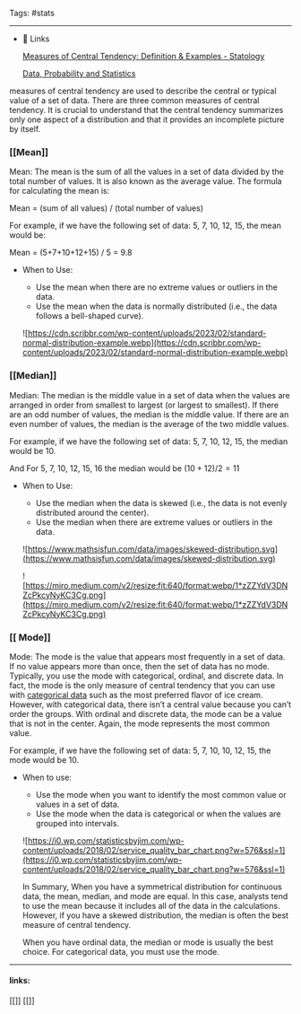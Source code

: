 
Tags: #stats 

------------------------------------------

- 🔗 Links
    
    [Measures of Central Tendency: Definition & Examples - Statology](https://www.statology.org/measures-central-tendency/)
    
    [Data, Probability and Statistics](https://www.mathsisfun.com/data/index.html)
    
    [](https://statisticsbyjim.com/basics/measures-central-tendency-mean-median-mode/)

measures of central tendency are used to describe the central or typical value of a set of data. There are three common measures of central tendency. It is crucial to understand that the central tendency summarizes only one aspect of a distribution and that it provides an incomplete picture by itself.

### [[Mean]]

Mean: The mean is the sum of all the values in a set of data divided by the total number of values. It is also known as the average value. The formula for calculating the mean is:

Mean = (sum of all values) / (total number of values)

For example, if we have the following set of data: 5, 7, 10, 12, 15, the mean would be:

Mean = (5+7+10+12+15) / 5 = 9.8

- When to Use:
    - Use the mean when there are no extreme values or outliers in the data.
    - Use the mean when the data is normally distributed (i.e., the data follows a bell-shaped curve).
    
    ![https://cdn.scribbr.com/wp-content/uploads/2023/02/standard-normal-distribution-example.webp](https://cdn.scribbr.com/wp-content/uploads/2023/02/standard-normal-distribution-example.webp)
    

### [[Median]]

Median: The median is the middle value in a set of data when the values are arranged in order from smallest to largest (or largest to smallest). If there are an odd number of values, the median is the middle value. If there are an even number of values, the median is the average of the two middle values.

For example, if we have the following set of data: 5, 7, 10, 12, 15, the median would be 10.

And For 5, 7, 10, 12, 15, 16 the median would be  $(10 + 12 ) / 2 = 11$

- When to Use:
    - Use the median when the data is skewed (i.e., the data is not evenly distributed around the center).
    - Use the median when there are extreme values or outliers in the data.
    
    ![https://www.mathsisfun.com/data/images/skewed-distribution.svg](https://www.mathsisfun.com/data/images/skewed-distribution.svg)
    
    ![https://miro.medium.com/v2/resize:fit:640/format:webp/1*zZZYdV3DNZcPkcyNyKC3Cg.png](https://miro.medium.com/v2/resize:fit:640/format:webp/1*zZZYdV3DNZcPkcyNyKC3Cg.png)
    

### [[ Mode]]


Mode: The mode is the value that appears most frequently in a set of data. If no value appears more than once, then the set of data has no mode. Typically, you use the mode with categorical, ordinal, and discrete data. In fact, the mode is the only measure of central tendency that you can use with [categorical data](https://statisticsbyjim.com/glossary/categorical-variables/) such as the most preferred flavor of ice cream. However, with categorical data, there isn’t a central value because you can’t order the groups. With ordinal and discrete data, the mode can be a value that is not in the center. Again, the mode represents the most common value.

For example, if we have the following set of data: 5, 7, 10, 10, 12, 15, the mode would be 10.

- When to use:
    - Use the mode when you want to identify the most common value or values in a set of data.
    - Use the mode when the data is categorical or when the values are grouped into intervals.
    
    ![https://i0.wp.com/statisticsbyjim.com/wp-content/uploads/2018/02/service_quality_bar_chart.png?w=576&ssl=1](https://i0.wp.com/statisticsbyjim.com/wp-content/uploads/2018/02/service_quality_bar_chart.png?w=576&ssl=1)
    
    In Summary, When you have a symmetrical distribution for continuous data, the mean, median, and mode are equal. In this case, analysts tend to use the mean because it includes all of the data in the calculations. However, if you have a skewed distribution, the median is often the best measure of central tendency.
    
    When you have ordinal data, the median or mode is usually the best choice. For categorical data, you must use the mode.












---------------------
#### links:
[[]]
[[]]